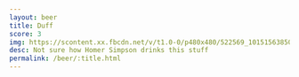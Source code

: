 ```yaml
---
layout: beer
title: Duff
score: 3
img: https://scontent.xx.fbcdn.net/v/t1.0-0/p480x480/522569_10151563850998745_438604131_n.jpg?oh=0b9d9c6ea288fd90b6ec3abe71f610ee&oe=591B82DA
desc: Not sure how Homer Simpson drinks this stuff
permalink: /beer/:title.html
---
```

